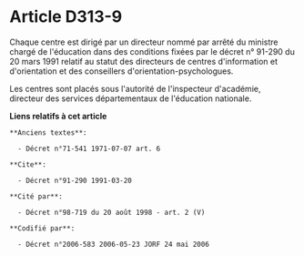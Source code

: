 # Article D313-9

Chaque centre est dirigé par un directeur nommé par arrêté du ministre chargé de l'éducation dans des conditions fixées par
le décret n° 91-290 du 20 mars 1991 relatif au statut des directeurs de centres d'information et d'orientation et des
conseillers d'orientation-psychologues.

Les centres sont placés sous l'autorité de l'inspecteur d'académie, directeur des services départementaux de l'éducation
nationale.

**Liens relatifs à cet article**

	**Anciens textes**:

	  - Décret n°71-541 1971-07-07 art. 6

	**Cite**:

	  - Décret n°91-290 1991-03-20

	**Cité par**:

	  - Décret n°98-719 du 20 août 1998 - art. 2 (V)

	**Codifié par**:

	  - Décret n°2006-583 2006-05-23 JORF 24 mai 2006
